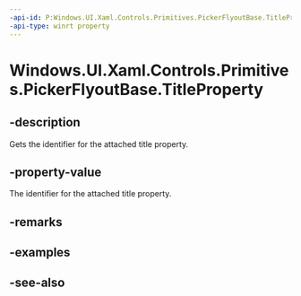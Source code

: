 ```yaml
---
-api-id: P:Windows.UI.Xaml.Controls.Primitives.PickerFlyoutBase.TitleProperty
-api-type: winrt property
---
```


<!-- Property syntax
public Windows.UI.Xaml.DependencyProperty TitleProperty { get; }
-->

# Windows.UI.Xaml.Controls.Primitives.PickerFlyoutBase.TitleProperty

## -description
Gets the identifier for the attached title property.



## -property-value
The identifier for the attached title property.

## -remarks

## -examples

## -see-also
